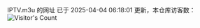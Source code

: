 IPTV.m3u 的网址 已于 2025-04-04 06:18:01 更新，本仓库访客数：![Visitor's Count](https://profile-counter.glitch.me/hero1898_tv/count.svg)
